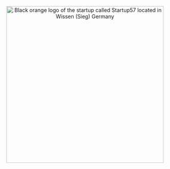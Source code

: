 <div align="center">
    <a href="https://startup57.de/" target="_blank">
        <img src="https://startup57.de/wp-content/uploads/2023/04/Startup57_Logo-weiss-orange-2048x443.png" alt="Black orange logo of the startup called Startup57 located in Wissen (Sieg) Germany" width="420">
    </a>
</div>
